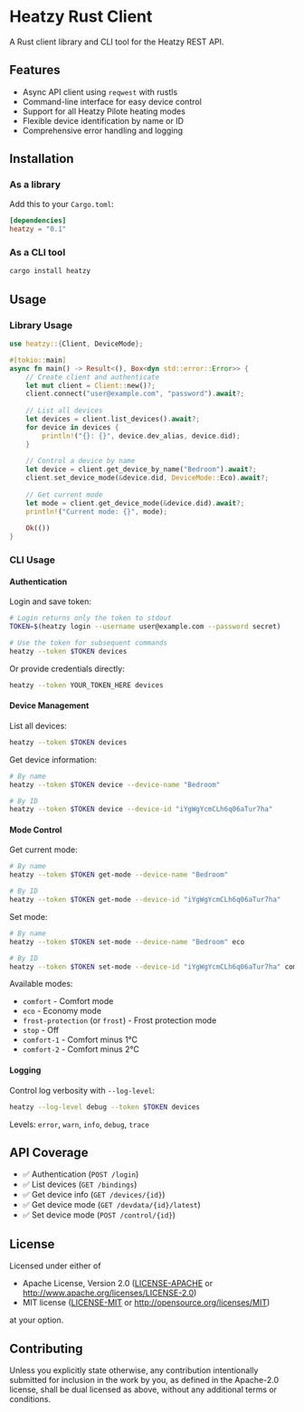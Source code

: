 # Heatzy Rust Client

A Rust client library and CLI tool for the Heatzy REST API.

## Features

- Async API client using `reqwest` with rustls
- Command-line interface for easy device control
- Support for all Heatzy Pilote heating modes
- Flexible device identification by name or ID
- Comprehensive error handling and logging

## Installation

### As a library

Add this to your `Cargo.toml`:

```toml
[dependencies]
heatzy = "0.1"
```

### As a CLI tool

```bash
cargo install heatzy
```

## Usage

### Library Usage

```rust
use heatzy::{Client, DeviceMode};

#[tokio::main]
async fn main() -> Result<(), Box<dyn std::error::Error>> {
    // Create client and authenticate
    let mut client = Client::new()?;
    client.connect("user@example.com", "password").await?;
    
    // List all devices
    let devices = client.list_devices().await?;
    for device in devices {
        println!("{}: {}", device.dev_alias, device.did);
    }
    
    // Control a device by name
    let device = client.get_device_by_name("Bedroom").await?;
    client.set_device_mode(&device.did, DeviceMode::Eco).await?;
    
    // Get current mode
    let mode = client.get_device_mode(&device.did).await?;
    println!("Current mode: {}", mode);
    
    Ok(())
}
```

### CLI Usage

#### Authentication

Login and save token:
```bash
# Login returns only the token to stdout
TOKEN=$(heatzy login --username user@example.com --password secret)

# Use the token for subsequent commands
heatzy --token $TOKEN devices
```

Or provide credentials directly:
```bash
heatzy --token YOUR_TOKEN_HERE devices
```

#### Device Management

List all devices:
```bash
heatzy --token $TOKEN devices
```

Get device information:
```bash
# By name
heatzy --token $TOKEN device --device-name "Bedroom"

# By ID
heatzy --token $TOKEN device --device-id "iYgWgYcmCLh6q06aTur7ha"
```

#### Mode Control

Get current mode:
```bash
# By name
heatzy --token $TOKEN get-mode --device-name "Bedroom"

# By ID
heatzy --token $TOKEN get-mode --device-id "iYgWgYcmCLh6q06aTur7ha"
```

Set mode:
```bash
# By name
heatzy --token $TOKEN set-mode --device-name "Bedroom" eco

# By ID
heatzy --token $TOKEN set-mode --device-id "iYgWgYcmCLh6q06aTur7ha" comfort
```

Available modes:
- `comfort` - Comfort mode
- `eco` - Economy mode
- `frost-protection` (or `frost`) - Frost protection mode
- `stop` - Off
- `comfort-1` - Comfort minus 1°C
- `comfort-2` - Comfort minus 2°C

#### Logging

Control log verbosity with `--log-level`:
```bash
heatzy --log-level debug --token $TOKEN devices
```

Levels: `error`, `warn`, `info`, `debug`, `trace`

## API Coverage

- ✅ Authentication (`POST /login`)
- ✅ List devices (`GET /bindings`)
- ✅ Get device info (`GET /devices/{id}`)
- ✅ Get device mode (`GET /devdata/{id}/latest`)
- ✅ Set device mode (`POST /control/{id}`)

## License

Licensed under either of

- Apache License, Version 2.0 ([LICENSE-APACHE](LICENSE-APACHE) or http://www.apache.org/licenses/LICENSE-2.0)
- MIT license ([LICENSE-MIT](LICENSE-MIT) or http://opensource.org/licenses/MIT)

at your option.

## Contributing

Unless you explicitly state otherwise, any contribution intentionally submitted
for inclusion in the work by you, as defined in the Apache-2.0 license, shall be
dual licensed as above, without any additional terms or conditions.